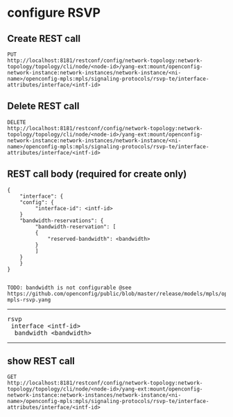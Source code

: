 # configure RSVP

## Create REST call

```
PUT
http://localhost:8181/restconf/config/network-topology:network-topology/topology/cli/node/<node-id>/yang-ext:mount/openconfig-network-instance:network-instances/network-instance/<ni-name>/openconfig-mpls:mpls/signaling-protocols/rsvp-te/interface-attributes/interface/<intf-id>

```
## Delete REST call

```
DELETE
http://localhost:8181/restconf/config/network-topology:network-topology/topology/cli/node/<node-id>/yang-ext:mount/openconfig-network-instance:network-instances/network-instance/<ni-name>/openconfig-mpls:mpls/signaling-protocols/rsvp-te/interface-attributes/interface/<intf-id>
```

## REST call body (required for create only)

```
{
    "interface": {
	"config": {
	     "interface-id": <intf-id>
	}
	"bandwidth-reservations": {
	     "bandwidth-reservation": [
		 {
		     "reserved-bandwidth": <bandwidth>
		 }
	     ]
	}
    }
}


TODO: bandwidth is not configurable @see https://github.com/openconfig/public/blob/master/release/models/mpls/openconfig-mpls-rsvp.yang
```


---

<pre>
rsvp
 interface &lt;intf-id&gt;
  bandwidth &lt;bandwidth&gt;
</pre>

---

## show REST call

```
GET
http://localhost:8181/restconf/config/network-topology:network-topology/topology/cli/node/<node-id>/yang-ext:mount/openconfig-network-instance:network-instances/network-instance/<ni-name>/openconfig-mpls:mpls/signaling-protocols/rsvp-te/interface-attributes/interface/<intf-id>
```
